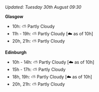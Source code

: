 *Updated: Tuesday 30th August 09:30*

**Glasgow**

* 10h: :partly_sunny: Partly Cloudy
* 11h - 19h: :partly_sunny: Partly Cloudy [:cloud: as of 10h]
* 20h, 21h: :partly_sunny: Partly Cloudy

**Edinburgh**

* 10h - 14h: :partly_sunny: Partly Cloudy [:cloud: as of 10h]
* 15h - 17h: :partly_sunny: Partly Cloudy
* 18h, 19h: :partly_sunny: Partly Cloudy [:cloud: as of 10h]
* 20h, 21h: :partly_sunny: Partly Cloudy
